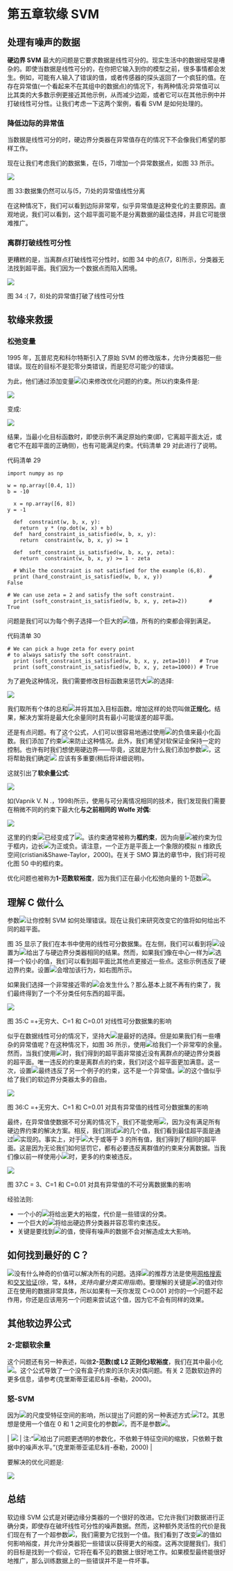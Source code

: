 # 第五章软缘 SVM

## 处理有噪声的数据

**硬边界 SVM** 最大的问题是它要求数据是线性可分的。现实生活中的数据经常是嘈杂的。即使当数据是线性可分的，在你把它输入到你的模型之前，很多事情都会发生。例如，可能有人输入了错误的值，或者传感器的探头返回了一个疯狂的值。在存在异常值(一个看起来不在其组中的数据点)的情况下，有两种情况:异常值可以比其类的大多数示例更接近其他示例，从而减少边距，或者它可以在其他示例中并打破线性可分性。让我们考虑一下这两个案例，看看 SVM 是如何处理的。

### 降低边际的异常值

当数据是线性可分的时，硬边界分类器在异常值存在的情况下不会像我们希望的那样工作。

现在让我们考虑我们的数据集，在(5，7)增加一个异常数据点，如图 33 所示。

![](../Images/image380.png)

图 33:数据集仍然可以与(5，7)处的异常值线性分离

在这种情况下，我们可以看到边际非常窄，似乎异常值是这种变化的主要原因。直观地说，我们可以看到，这个超平面可能不是分离数据的最佳选择，并且它可能很难推广。

### 离群打破线性可分性

更糟糕的是，当离群点打破线性可分性时，如图 34 中的点(7，8)所示，分类器无法找到超平面。我们因为一个数据点而陷入困境。

![](../Images/image381.png)

图 34 :( 7，8)处的异常值打破了线性可分性

## 软缘来救援

### 松弛变量

1995 年，瓦普尼克和科尔特斯引入了原始 SVM 的修改版本，允许分类器犯一些错误。现在的目标不是犯零分类错误，而是犯尽可能少的错误。

为此，他们通过添加变量![](../Images/image382.png)(ζ)来修改优化问题的约束。所以约束条件是:

![](../Images/image383.png)

变成:

![](../Images/image384.png)

结果，当最小化目标函数时，即使示例不满足原始约束(即，它离超平面太近，或者它不在超平面的正确侧)，也有可能满足约束。代码清单 29 对此进行了说明。

代码清单 29

```
import numpy as np

w = np.array([0.4, 1])
b = -10

  x = np.array([6, 8])
y = -1

  def  constraint(w, b, x, y):
    return  y * (np.dot(w, x) + b)
  def  hard_constraint_is_satisfied(w, b, x, y):
    return  constraint(w, b, x, y) >= 1

  def  soft_constraint_is_satisfied(w, b, x, y, zeta):
    return  constraint(w, b, x, y) >= 1 - zeta

  # While the constraint is not satisfied for the example (6,8).
  print (hard_constraint_is_satisfied(w, b, x, y))               # False

# We can use zeta = 2 and satisfy the soft constraint.
  print (soft_constraint_is_satisfied(w, b, x, y, zeta=2))       # True

```

问题是我们可以为每个例子选择一个巨大的![](../Images/image382.png)值，所有的约束都会得到满足。

代码清单 30

```
# We can pick a huge zeta for every point
# to always satisfy the soft constraint.
  print (soft_constraint_is_satisfied(w, b, x, y, zeta=10))   # True
  print (soft_constraint_is_satisfied(w, b, x, y, zeta=1000)) # True

```

为了避免这种情况，我们需要修改目标函数来惩罚大![](../Images/image385.png)的选择:

![](../Images/image386.png)

我们取所有个体的总和![](../Images/image385.png)并将其加入目标函数。增加这样的处罚叫做**正规化**。结果，解决方案将是最大化余量同时具有最小可能误差的超平面。

还是有点问题。有了这个公式，人们可以很容易地通过使用![](../Images/image385.png)的负值来最小化函数。我们添加了约束![](../Images/image387.png)来防止这种情况。此外，我们希望对软保证金保持一定的控制。也许有时我们想使用硬边界——毕竟，这就是为什么我们添加参数![](../Images/image388.png)，这将帮助我们确定![](../Images/image382.png) 应该有多重要(稍后将详细说明)。

这就引出了**软余量公式**:

![](../Images/image389.png)

如(Vapnik V. N .，1998)所示，使用与可分离情况相同的技术，我们发现我们需要在稍微不同的约束下最大化**与之前相同的 Wolfe 对偶:**

![](../Images/image390.png)

这里的约束![](../Images/image391.png)已经变成了![](../Images/image392.png)。该约束通常被称为**框约束**，因为向量![](../Images/image393.png)被约束为位于框内，边长![](../Images/image388.png)为正或负。请注意，一个正方是平面上一个象限的模拟 n 维欧氏空间(cristiani&Shawe-Taylor，2000)。在关于 SMO 算法的章节中，我们将可视化图 50 中的框约束。

优化问题也被称为**1-范数软裕度**，因为我们正在最小化松弛向量的 1-范数![](../Images/image382.png)。

## 理解 C 做什么

参数![](../Images/image388.png)让你控制 SVM 如何处理错误。现在让我们来研究改变它的值将如何给出不同的超平面。

图 35 显示了我们在本书中使用的线性可分数据集。在左侧，我们可以看到将![](../Images/image388.png)设置为![](../Images/image394.png)给出了与硬边界分类器相同的结果。然而，如果我们像在中心一样为![](../Images/image388.png)选择一个较小的值，我们可以看到超平面比其他点更接近一些点。这些示例违反了硬边界约束。设置![](../Images/image395.png)会增加该行为，如右图所示。

如果我们选择一个非常接近零的![](../Images/image388.png)会发生什么？那么基本上就不再有约束了，我们最终得到了一个不分类任何东西的超平面。

![](../Images/image396.png)

图 35:C =+无穷大、C=1 和 C=0.01 对线性可分数据集的影响

似乎在数据线性可分的情况下，坚持大![](../Images/image388.png)是最好的选择。但是如果我们有一些嘈杂的异常值呢？在这种情况下，如图 36 所示，使用![](../Images/image397.png)给我们一个非常窄的余量。然而，当我们使用![](../Images/image398.png)时，我们得到的超平面非常接近没有离群点的硬边界分类器的超平面。唯一违反的约束是离群点的约束，我们对这个超平面更加满意。这一次，设置![](../Images/image395.png)最终违反了另一个例子的约束，这不是一个异常值。![](../Images/image388.png)的这个值似乎给了我们的软边界分类器太多的自由。

![](../Images/image399.png)

图 36:C =+无穷大、C=1 和 C=0.01 对具有异常值的线性可分数据集的影响

最终，在异常值使数据不可分离的情况下，我们不能使用![](../Images/image397.png)，因为没有满足所有硬边界约束的解决方案。相反，我们测试![](../Images/image388.png)的几个值，我们看到最佳超平面是通过![](../Images/image400.png)实现的。事实上，对于![](../Images/image388.png)大于或等于 3 的所有值，我们得到了相同的超平面。这是因为无论我们如何惩罚它，都有必要违反离群值的约束来分离数据。当我们像以前一样使用小![](../Images/image388.png)时，更多的约束被违反。

![](../Images/image401.png)

图 37:C = 3、C=1 和 C=0.01 对具有异常值的不可分离数据集的影响

经验法则:

*   一个小的![](../Images/image388.png)将给出更大的裕度，代价是一些错误的分类。
*   一个巨大的![](../Images/image388.png)将给出硬边界分类器并容忍零约束违反。
*   关键是要找到![](../Images/image388.png)的值，使得有噪声的数据不会对解造成太大影响。

## 如何找到最好的 C？

![](../Images/image388.png)没有什么神奇的价值可以解决所有的问题。选择![](../Images/image388.png)的推荐方法是使用[网格搜索](http://scikit-learn.org/stable/modules/grid_search.html)和[交叉验证](http://scikit-learn.org/stable/modules/cross_validation.html)(徐，常，&林，*支持向量分类实用指南*)。要理解的关键是![](../Images/image388.png)的值对你正在使用的数据非常具体，所以如果有一天你发现 C=0.001 对你的一个问题不起作用，你还是应该用另一个问题来尝试这个值，因为它不会有同样的效果。

## 其他软边界公式

### 2-定额软余量

这个问题还有另一种表述，叫做**2-范数(或 L2 正则化)软裕度**，我们在其中最小化![](../Images/image402.png)。这个公式导致了一个没有盒子约束的沃尔夫对偶问题。有关 2 范数软边界的更多信息，请参考(克里斯蒂亚诺尼&肖-泰勒，2000)。

### 怒-SVM

因为![](../Images/image388.png)的尺度受特征空间的影响，所以提出了问题的另一种表述方式:![](../Images/image403.png)T2。其思想是使用一个值在 0 和 1 之间变化的参数![](../Images/image405.png)，而不是参数![](../Images/image388.png)。

| ![](../Images/note.png) | 注:“![](../Images/image407.png)给出了问题更透明的参数化，不依赖于特征空间的缩放，只依赖于数据中的噪声水平。”(克里斯蒂亚诺尼&肖-泰勒，2000) |

要解决的优化问题是:

![](../Images/image408.png)

## 总结

软边缘 SVM 公式是对硬边缘分类器的一个很好的改进。它允许我们对数据进行正确分类，即使存在破坏线性可分性的噪声数据。然而，这种额外灵活性的代价是我们现在有了一个超参数![](../Images/image388.png)，我们需要为它找到一个值。我们看到了改变![](../Images/image388.png)的值如何影响裕度，并允许分类器犯一些错误以获得更大的裕度。这再次提醒我们，我们的目标是找到一个假设，它将在看不见的数据上很好地工作。如果模型最终能很好地推广，那么训练数据上的一些错误并不是一件坏事。